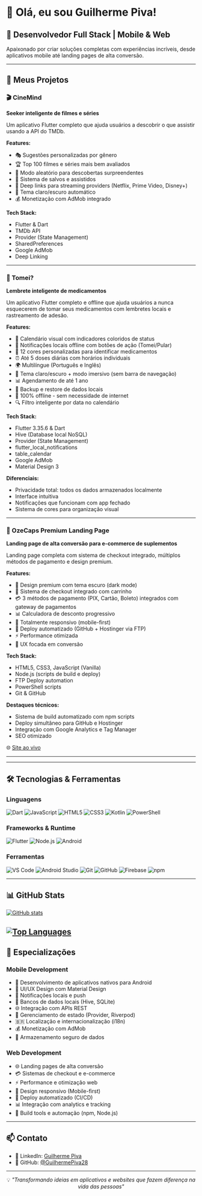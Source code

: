 # 👋 Olá, eu sou Guilherme Piva!

## 🚀 Desenvolvedor Full Stack | Mobile & Web

Apaixonado por criar soluções completas com experiências incríveis, desde aplicativos mobile até landing pages de alta conversão.

---

## 📱 Meus Projetos

### 🎬 CineMind
**Seeker inteligente de filmes e séries**

Um aplicativo Flutter completo que ajuda usuários a descobrir o que assistir usando a API do TMDb.

**Features:**
- 🎭 Sugestões personalizadas por gênero
- 🏆 Top 100 filmes e séries mais bem avaliados
- 🎲 Modo aleatório para descobertas surpreendentes
- 💾 Sistema de salvos e assistidos
- 🔗 Deep links para streaming providers (Netflix, Prime Video, Disney+)
- 🎨 Tema claro/escuro automático
- 💰 Monetização com AdMob integrado

**Tech Stack:**
- Flutter & Dart
- TMDb API
- Provider (State Management)
- SharedPreferences
- Google AdMob
- Deep Linking

---

### 💊 Tomei?

**Lembrete inteligente de medicamentos**

Um aplicativo Flutter completo e offline que ajuda usuários a nunca esquecerem de tomar seus medicamentos com lembretes locais e rastreamento de adesão.

**Features:**

- 📅 Calendário visual com indicadores coloridos de status
- 🔔 Notificações locais offline com botões de ação (Tomei/Pular)
- 🎨 12 cores personalizadas para identificar medicamentos
- ⏰ Até 5 doses diárias com horários individuais
- 🌍 Multilíngue (Português e Inglês)
- 🌙 Tema claro/escuro + modo imersivo (sem barra de navegação)
- 📊 Agendamento de até 1 ano
- 💾 Backup e restore de dados locais
- 📴 100% offline - sem necessidade de internet
- 🔍 Filtro inteligente por data no calendário

**Tech Stack:**

- Flutter 3.35.6 & Dart
- Hive (Database local NoSQL)
- Provider (State Management)
- flutter_local_notifications
- table_calendar
- Google AdMob
- Material Design 3

**Diferenciais:**
- Privacidade total: todos os dados armazenados localmente
- Interface intuitiva
- Notificações que funcionam com app fechado
- Sistema de cores para organização visual

---

### 💊 OzeCaps Premium Landing Page

**Landing page de alta conversão para e-commerce de suplementos**

Landing page completa com sistema de checkout integrado, múltiplos métodos de pagamento e design premium.

**Features:**

- 🎨 Design premium com tema escuro (dark mode)
- 🛒 Sistema de checkout integrado com carrinho
- 💳 3 métodos de pagamento (PIX, Cartão, Boleto) integrados com gateway de pagamentos
- 📊 Calculadora de desconto progressivo
- 📱 Totalmente responsivo (mobile-first)
- 🚀 Deploy automatizado (GitHub + Hostinger via FTP)
- ⚡ Performance otimizada
- 🎯 UX focada em conversão

**Tech Stack:**

- HTML5, CSS3, JavaScript (Vanilla)
- Node.js (scripts de build e deploy)
- FTP Deploy automation
- PowerShell scripts
- Git & GitHub

**Destaques técnicos:**
- Sistema de build automatizado com npm scripts
- Deploy simultâneo para GitHub e Hostinger
- Integração com Google Analytics e Tag Manager
- SEO otimizado

🌐 [Site ao vivo](https://ozecaps.vittamedlabs.com.br)

---

---

## 🛠️ Tecnologias & Ferramentas

### Linguagens
![Dart](https://img.shields.io/badge/Dart-0175C2?style=for-the-badge&logo=dart&logoColor=white)
![JavaScript](https://img.shields.io/badge/JavaScript-F7DF1E?style=for-the-badge&logo=javascript&logoColor=black)
![HTML5](https://img.shields.io/badge/HTML5-E34F26?style=for-the-badge&logo=html5&logoColor=white)
![CSS3](https://img.shields.io/badge/CSS3-1572B6?style=for-the-badge&logo=css3&logoColor=white)
![Kotlin](https://img.shields.io/badge/Kotlin-7F52FF?style=for-the-badge&logo=kotlin&logoColor=white)
![PowerShell](https://img.shields.io/badge/PowerShell-5391FE?style=for-the-badge&logo=powershell&logoColor=white)

### Frameworks & Runtime
![Flutter](https://img.shields.io/badge/Flutter-02569B?style=for-the-badge&logo=flutter&logoColor=white)
![Node.js](https://img.shields.io/badge/Node.js-339933?style=for-the-badge&logo=node.js&logoColor=white)
![Android](https://img.shields.io/badge/Android-3DDC84?style=for-the-badge&logo=android&logoColor=white)

### Ferramentas
![VS Code](https://img.shields.io/badge/VS_Code-007ACC?style=for-the-badge&logo=visual-studio-code&logoColor=white)
![Android Studio](https://img.shields.io/badge/Android_Studio-3DDC84?style=for-the-badge&logo=android-studio&logoColor=white)
![Git](https://img.shields.io/badge/Git-F05032?style=for-the-badge&logo=git&logoColor=white)
![GitHub](https://img.shields.io/badge/GitHub-181717?style=for-the-badge&logo=github&logoColor=white)
![Firebase](https://img.shields.io/badge/Firebase-FFCA28?style=for-the-badge&logo=firebase&logoColor=black)
![npm](https://img.shields.io/badge/npm-CB3837?style=for-the-badge&logo=npm&logoColor=white)

---

## 📊 GitHub Stats

[![GitHub stats](https://github-readme-stats.vercel.app/api?username=guilhermepiva28)](https://github.com/anuraghazra/github-readme-stats)

[![Top Languages](https://github-readme-stats.vercel.app/api/top-langs/?username=guilhermepiva28)](https://github.com/anuraghazra/github-readme-stats)
---

## 💼 Especializações

### Mobile Development
- 📱 Desenvolvimento de aplicativos nativos para Android
- 🎨 UI/UX Design com Material Design
- 🔔 Notificações locais e push
- 💾 Bancos de dados locais (Hive, SQLite)
- 🌐 Integração com APIs REST
- 🎯 Gerenciamento de estado (Provider, Riverpod)
- 🇧🇷 Localização e internacionalização (i18n)
- 💰 Monetização com AdMob
- 🔐 Armazenamento seguro de dados

### Web Development
- 🌐 Landing pages de alta conversão
- 💳 Sistemas de checkout e e-commerce
- ⚡ Performance e otimização web
- 🎨 Design responsivo (Mobile-first)
- 🚀 Deploy automatizado (CI/CD)
- 📊 Integração com analytics e tracking
- 🔧 Build tools e automação (npm, Node.js)

---

## 📫 Contato

- 💼 LinkedIn: [Guilherme Piva](https://www.linkedin.com/in/guilhermepiva92)
- 🐙 GitHub: [@GuilhermePiva28](https://github.com/GuilhermePiva28)

---

<p align="center">
  💡 <i>"Transformando ideias em aplicativos e websites que fazem diferença na vida das pessoas"</i>
</p>
